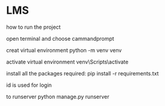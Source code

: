 # LMS
how to run the project

open terminal and choose cammandprompt

creat virtual environment
 python -m venv venv 

activate virtual environment
 venv\Scripts\activate

install all the packages required:
pip install -r requirements.txt

id is used for login

to runserver
 python manage.py runserver

